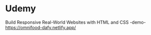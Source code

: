 # Udemy
Build Responsive Real-World Websites with HTML and CSS -demo- https://omnifood-dafy.netlify.app/
